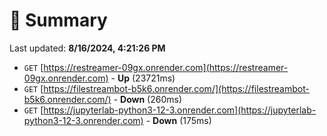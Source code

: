 # 📖 Summary
Last updated: **8/16/2024, 4:21:26 PM**

- `GET` [https://restreamer-09gx.onrender.com](https://restreamer-09gx.onrender.com) - **Up** (23721ms)
- `GET` [https://filestreambot-b5k6.onrender.com/](https://filestreambot-b5k6.onrender.com/) - **Down** (260ms)
- `GET` [https://jupyterlab-python3-12-3.onrender.com](https://jupyterlab-python3-12-3.onrender.com) - **Down** (175ms)
